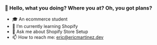 ### 👋 Hello, what you doing? Where you at? Oh, you got plans?

- 🎓 An ecommerce student 
- 🌱 I’m currently learning Shopify
- 💬 Ask me about Shopify Store Setup
- 📫 How to reach me: eric@ericmartinez.dev
